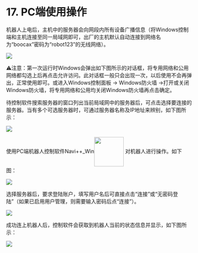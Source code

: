 ﻿# 17.	PC端使用操作

机器人上电后，主机中的服务器会向网段内所有设备广播信息（将Windows控制端和主机连接至同一局域网即可，出厂的主机默认自动连接到网络名为“boocax”密码为“robot123”的无线网络）。

<img src="https://imgconvert.csdnimg.cn/aHR0cHM6Ly9oYmltZy5odWFiYW5pbWcuY29tL2IzNjIyZGZmYjQ3ZGM3NTkyZTc2NWYzZmExYWUzMjQ3ZjZjNGY5MTk4NTI4LXc4SEc3OF9mdzY1OA?x-oss-process=image/format,png" align=center />

⚠注意：第一次运行时Windows会弹出如下图所示的对话框，将专用网络和公用网络都勾选上后再点击允许访问。此对话框一般只会出现一次，以后使用不会再弹出，正常使用即可。或进入Windows控制面板 -> Windows防火墙 ->打开或关闭Windows防火墙，将专用网络和公用均关闭Windows防火墙再点击确定。

待控制软件搜索服务器的窗口列出当前局域网中的服务器后，可点击选择要连接的服务器。当有多个可选服务器时，可通过服务器名称及IP地址来辨别，如下图所示：

<img src="https://imgconvert.csdnimg.cn/aHR0cHM6Ly9oYmltZy5odWFiYW5pbWcuY29tL2E3OTJiMmYzZTViNDUyMWNjYjZlZDllYjAwNzY3NzAzMWEyMjdhYjQzN2JlLUpkU0czNl9mdzY1OA?x-oss-process=image/format,png" align=center />

使用PC端机器人控制软件Navi++_Win<img src="https://imgconvert.csdnimg.cn/aHR0cHM6Ly9oYmltZy5odWFiYW5pbWcuY29tL2ExZjU3YmUzMjE2OWYyNWM2MGY5ZmQ5NjcyMjk2NDNjYjY0YzJkN2U0NmU4LVlNTTdPSV9mdzY1OA?x-oss-process=image/format,png" width = "80" height = "80" align=center /> 对机器人进行操作。如下图：

<img src="https://imgconvert.csdnimg.cn/aHR0cHM6Ly9oYmltZy5odWFiYW5pbWcuY29tLzcwMjQ4MjA0ZDFkNTY1NDUxZjU2ZTZmMGI0ZTA2M2QzNTM4OTM5YzUxODEyNy1vdjE0d1ZfZnc2NTg?x-oss-process=image/format,png" align=center />

选择服务器后，要求登陆账户，填写用户名后可直接点击“连接”或“无密码登陆”（如果已启用用户管理，则需要输入密码后点“连接”）。

<img src="https://imgconvert.csdnimg.cn/aHR0cHM6Ly9oYmltZy5odWFiYW5pbWcuY29tL2E3NTAxNDYzODU4MTQ0MzZkYzAwZTZmY2EwYWVkYzU4MjMzYmYxNjMyODljNC1pM3Q2WlZfZnc2NTg?x-oss-process=image/format,png" align=center />

成功连上机器人后，控制软件会获取到机器人当前的状态信息并显示，如下图所示：

<img src="https://imgconvert.csdnimg.cn/aHR0cHM6Ly9oYmltZy5odWFiYW5pbWcuY29tLzY2Mjg3MDQ0Yjg1OWYxZWMwYTE0MGYxMmQ5ZjEwMTgzZmM0YWE1NjkxMDc4LWduYUtBM19mdzY1OA?x-oss-process=image/format,png" align=center />
